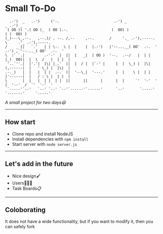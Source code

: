 # Small To-Do
```
  .-')  _   .-')     ('-.                         .-') _                      _ .-') _              
 ( OO )( '.( OO )_  ( OO ).-.                    (  OO) )                    ( (  OO) )             
(_)---\_,--.   ,--.)/ . --. /,--     ,--.       /     '._ .-'),-----.        \     .'_ .-'),-----. 
/    _ ||   `.'   | | \-.  \ |  |    |  |.-')   |'--...__( OO'  .-.  '  .-') ,`'--..._( OO'  .-.  '
\  :` `.|         .-'-'  |  ||  |   _|  | OO )  '--.  .--/   |  | |  |_(  OO)|  |  \  /   |  | |  |
 '..`''.|  |'.'|  |\| |_.'  ||  |  / |  |`-' |     |  |  \_) |  |\|  (,------|  |   ' \_) |  |\|  |
.-._)   |  |   |  | |  .-.  (|  '--\_|  '---.'     |  |    \ |  | |  |'------|  |   / : \ |  | |  |
\       |  |   |  | |  | |  ||      ||      |      |  |     `'  '-'  '       |  '--'  /  `'  '-'  '
 `-----'`--'   `--' `--' `--'`------'`------'      `--'       `-----'        `-------'     `-----'
```
_A small project for two days😃_

---

## How start
* Clone repo and install NodeJS
* Install dependencies with ``` npm install ```
* Start server with ```node server.js```
---

## Let's add in the future
* Nice design🖌️
* Users🧑‍🤝‍🧑
* Task Boards📋

---

## Coloborating
It does not have a wide functionality, but if you want to modify it, then you can safely fork
